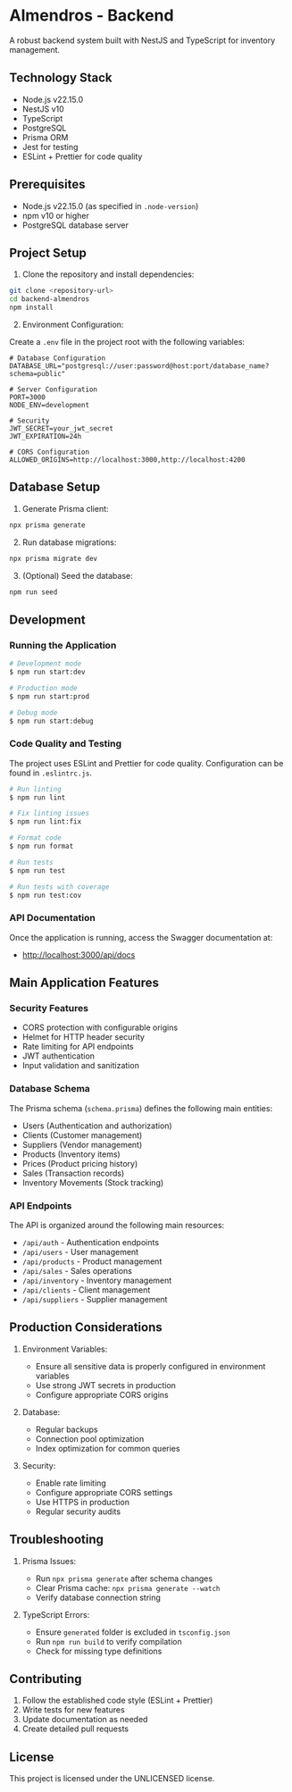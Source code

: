 # Almendros - Backend

A robust backend system built with NestJS and TypeScript for inventory management.

## Technology Stack

- Node.js v22.15.0
- NestJS v10
- TypeScript
- PostgreSQL
- Prisma ORM
- Jest for testing
- ESLint + Prettier for code quality

## Prerequisites

- Node.js v22.15.0 (as specified in `.node-version`)
- npm v10 or higher
- PostgreSQL database server

## Project Setup

1. Clone the repository and install dependencies:

```bash
git clone <repository-url>
cd backend-almendros
npm install
```

2. Environment Configuration:

Create a `.env` file in the project root with the following variables:

```env
# Database Configuration
DATABASE_URL="postgresql://user:password@host:port/database_name?schema=public"

# Server Configuration
PORT=3000
NODE_ENV=development

# Security
JWT_SECRET=your_jwt_secret
JWT_EXPIRATION=24h

# CORS Configuration
ALLOWED_ORIGINS=http://localhost:3000,http://localhost:4200
```

## Database Setup

1. Generate Prisma client:

```bash
npx prisma generate
```

2. Run database migrations:

```bash
npx prisma migrate dev
```

3. (Optional) Seed the database:

```bash
npm run seed
```

## Development

### Running the Application

```bash
# Development mode
$ npm run start:dev

# Production mode
$ npm run start:prod

# Debug mode
$ npm run start:debug
```

### Code Quality and Testing

The project uses ESLint and Prettier for code quality. Configuration can be found in `.eslintrc.js`.

```bash
# Run linting
$ npm run lint

# Fix linting issues
$ npm run lint:fix

# Format code
$ npm run format

# Run tests
$ npm run test

# Run tests with coverage
$ npm run test:cov
```

### API Documentation

Once the application is running, access the Swagger documentation at:

- <http://localhost:3000/api/docs>

## Main Application Features

### Security Features

- CORS protection with configurable origins
- Helmet for HTTP header security
- Rate limiting for API endpoints
- JWT authentication
- Input validation and sanitization

### Database Schema

The Prisma schema (`schema.prisma`) defines the following main entities:

- Users (Authentication and authorization)
- Clients (Customer management)
- Suppliers (Vendor management)
- Products (Inventory items)
- Prices (Product pricing history)
- Sales (Transaction records)
- Inventory Movements (Stock tracking)

### API Endpoints

The API is organized around the following main resources:

- `/api/auth` - Authentication endpoints
- `/api/users` - User management
- `/api/products` - Product management
- `/api/sales` - Sales operations
- `/api/inventory` - Inventory management
- `/api/clients` - Client management
- `/api/suppliers` - Supplier management

## Production Considerations

1. Environment Variables:

   - Ensure all sensitive data is properly configured in environment variables
   - Use strong JWT secrets in production
   - Configure appropriate CORS origins

2. Database:

   - Regular backups
   - Connection pool optimization
   - Index optimization for common queries

3. Security:
   - Enable rate limiting
   - Configure appropriate CORS settings
   - Use HTTPS in production
   - Regular security audits

## Troubleshooting

1. Prisma Issues:

   - Run `npx prisma generate` after schema changes
   - Clear Prisma cache: `npx prisma generate --watch`
   - Verify database connection string

2. TypeScript Errors:
   - Ensure `generated` folder is excluded in `tsconfig.json`
   - Run `npm run build` to verify compilation
   - Check for missing type definitions

## Contributing

1. Follow the established code style (ESLint + Prettier)
2. Write tests for new features
3. Update documentation as needed
4. Create detailed pull requests

## License

This project is licensed under the UNLICENSED license.
